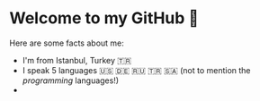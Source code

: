 # Welcome to my GitHub 👋
Here are some facts about me:

* I'm from Istanbul, Turkey 🇹🇷
* I speak 5 languages :us: :de: :ru: 🇹🇷 🇸🇦 (not to mention the _programming_ languages!)
* 

<!--
**dogacancolak/dogacancolak** is a ✨ _special_ ✨ repository because its `README.md` (this file) appears on your GitHub profile.

Here are some ideas to get you started:

- 🔭 I’m currently working on ...
- 🌱 I’m currently learning ...
- 👯 I’m looking to collaborate on ...
- 🤔 I’m looking for help with ...
- 💬 Ask me about ...
- 📫 How to reach me: ...
- 😄 Pronouns: ...
- ⚡ Fun fact: ...
-->
